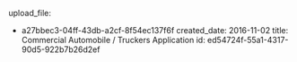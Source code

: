 upload_file:
  - a27bbec3-04ff-43db-a2cf-8f54ec137f6f
created_date: 2016-11-02
title: Commercial Automobile / Truckers Application
id: ed54724f-55a1-4317-90d5-922b7b26d2ef
